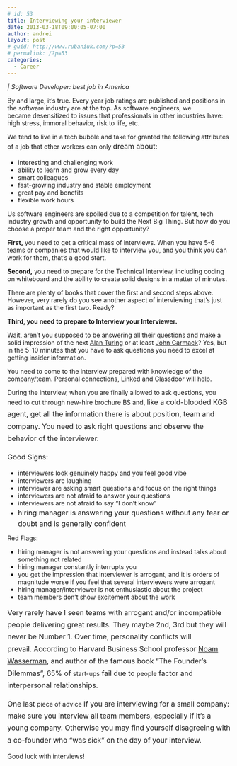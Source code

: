```yaml
---
# id: 53
title: Interviewing your interviewer
date: 2013-03-18T09:00:05-07:00
author: andrei
layout: post
# guid: http://www.rubaniuk.com/?p=53
# permalink: /?p=53
categories:
  - Career
---
```

<em>| Software Developer: best job in America</em>

By and large, it&#8217;s true. Every year job ratings are published and positions in the software industry are at the top. As software engineers, we became desensitized to issues that professionals in other industries have: high stress, immoral behavior, risk to life, etc.

We tend to live in a tech bubble and take for granted the following attributes of a job that other workers can only <span style="font-size: 1rem; line-height: 1.714285714;">dream about:</span>

  * <span style="line-height: 14px;">interesting and challenging work</span>
  * ability to learn and grow every day
  * smart colleagues
  * fast-growing industry and stable employment
  * great pay and benefits
  * flexible work hours

Us software engineers are spoiled due to a competition for talent, tech industry growth and opportunity to build the Next Big Thing. But how do you choose a proper team and the right opportunity?

**First,** you need to get a critical mass of interviews. When you have 5-6 teams or companies that would like to interview you, and you think you can work for them, that&#8217;s a good start.

**Second,** you need to prepare for the Technical Interview, including coding on whiteboard and the ability to create solid designs in a matter of minutes.

There are plenty of books that cover the first and second steps above. However, very rarely do you see another aspect of interviewing that&#8217;s just as important as the first two. Ready?

**Third, you need to prepare to Interview your Interviewer.**

Wait, aren&#8217;t you supposed to be answering all their questions and make a solid impression of the next <a href="http://en.wikipedia.org/wiki/Alan_Turing" target="_blank">Alan Turing</a> or at least <a href="http://en.wikipedia.org/wiki/John_D._Carmack" target="_blank">John Carmack</a>? Yes, but in the 5-10 minutes that you have to ask questions you need to excel at getting insider information.

You need to come to the interview prepared with knowledge of the company/team. Personal connections, Linked and Glassdoor will help.

During the interview, when you are finally allowed to ask questions, you need to cut through new-hire brochure BS and, <span style="line-height: 1.714285714; font-size: 1rem;">like a cold-blooded KGB agent, get all the information there is about position, team and company. You need to ask right questions and observe the behavior of the interviewer.</span>

<span style="line-height: 14px;"><span style="line-height: 1.714285714; font-size: 1rem;"><span style="font-size: 1rem; line-height: 1.714285714;">Good Signs:</span></span></span>

  * <span><span style="line-height: 14px;">interviewers look genuinely happy and you feel good vibe</span></span>
  * interviewers are laughing
  * interviewer are asking smart questions and focus on the right things
  * interviewers are not afraid to answer your questions
  * interviewers are not afraid to say &#8220;I don&#8217;t know&#8221;
  * <span style="line-height: 1.714285714; font-size: 1rem;">hiring manager is answering your questions without any fear or doubt and is generally confident</span>

Red Flags:

  * <span style="line-height: 14px;">hiring manager is not answering your questions and instead talks about something not related</span>
  * hiring manager constantly interrupts you
  * you get the impression that interviewer is arrogant, and it is orders of magnitude worse if you feel that several interviewers were arrogant
  * hiring manager/interviewer is not enthusiastic about the project
  * team members don&#8217;t show excitement about the work

<span><span style="font-size: 1rem; line-height: 1.714285714;">Very rarely have I seen teams with arrogant and/or incompatible people delivering great results. They maybe 2nd, 3rd but they will never be Number 1. Over time, personality conflicts will prevail. </span></span><span><span style="font-size: 1rem; line-height: 1.714285714;">According to Harvard Business School professor <a href="http://www.noamwasserman.com/" target="_blank">Noam Wasserman</a>, and author of the famous book &#8220;The Founder&#8217;s Dilemmas&#8221;</span><span style="font-size: 1rem; line-height: 1.714285714;">, 65% of </span>start-ups<span style="font-size: 1rem; line-height: 1.714285714;"> fail due to </span>people<span style="font-size: 1rem; line-height: 1.714285714;"> factor and interpersonal relationships.</span></span>

<span style="font-size: 1rem; line-height: 1.714285714;">One last </span>piece of advice <span style="font-size: 1rem; line-height: 1.714285714;">If you are interviewing for a small company: make sure you interview all team members, especially if it&#8217;s a young company. Otherwise you may find yourself disagreeing with a co-founder who &#8220;was sick&#8221; on the day of your interview.</span>

Good luck with interviews!